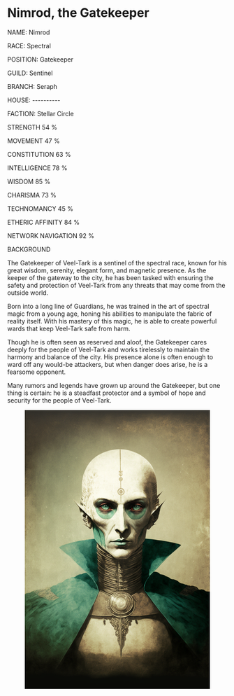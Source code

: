 # Nimrod, the Gatekeeper

NAME:                                      Nimrod

RACE:                                       Spectral

POSITION:                                Gatekeeper



GUILD:                                       Sentinel

BRANCH:                                   Seraph

HOUSE:                                      ----------



FACTION:                                   Stellar Circle



STRENGTH                                54 %     &#x20;

MOVEMENT                              47 %

CONSTITUTION                        63 %



INTELLIGENCE                          78 %

WISDOM                                    85 %

CHARISMA                                73 %



TECHNOMANCY                      45 %                   &#x20;

ETHERIC AFFINITY                  84 %

NETWORK NAVIGATION          92 %



BACKGROUND

The Gatekeeper of Veel-Tark is a sentinel of the spectral race, known for his great wisdom, serenity, elegant form, and magnetic presence. As the keeper of the gateway to the city, he has been tasked with ensuring the safety and protection of Veel-Tark from any threats that may come from the outside world.

Born into a long line of Guardians, he was trained in the art of spectral magic from a young age, honing his abilities to manipulate the fabric of reality itself. With his mastery of this magic, he is able to create powerful wards that keep Veel-Tark safe from harm.

Though he is often seen as reserved and aloof, the Gatekeeper cares deeply for the people of Veel-Tark and works tirelessly to maintain the harmony and balance of the city. His presence alone is often enough to ward off any would-be attackers, but when danger does arise, he is a fearsome opponent.

Many rumors and legends have grown up around the Gatekeeper, but one thing is certain: he is a steadfast protector and a symbol of hope and security for the people of Veel-Tark.



<figure><img src="../../.gitbook/assets/Frontal (7).png" alt=""><figcaption></figcaption></figure>

